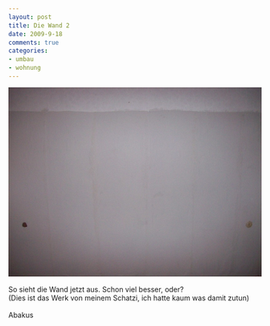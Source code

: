 ```yaml
--- 
layout: post
title: Die Wand 2
date: 2009-9-18
comments: true
categories: 
- umbau
- wohnung
---
```

![wand2](/static/wpdata/2010/12/wand2.jpg)
<p>So sieht die Wand jetzt aus. Schon viel besser, oder? <br />(Dies ist das Werk von meinem Schatzi, ich hatte kaum was damit zutun) <br />&nbsp;<br />Abakus</p>
